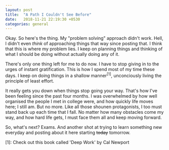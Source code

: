 ```yaml
---
layout: post
title:  "A Path I Couldn't See Before"
date:   2018-11-21 22:19:30 +0530
categories: general
---
```


Okay. So here's the thing. My "problem solving" approach didn't work. Hell, I didn't even _think_ of approaching things that way since posting that. I think that this is where my problem lies. I keep on planning things and thinking of what I should be doing without actually doing any of it.

There's only one thing left for me to do now. I have to stop giving in to the urges of instant gratification. This is how I spend most of my time these days. I keep on doing things in a shallow manner<sup>[1]</sup>, unconciously living the principle of least effort.

It really gets you down when things stop going your way. That's how I've been feeling since the past four months. I was overwhelmed by how well organised the people I met in college were, and how quickly life moves here; I still am. But no more. Like all those shounen protagonists, I too must stand back up each time that I fall. No matter how many obstacles come my way, and how hard life gets, I must face them all and keep moving forward.

So, what's next? Exams. And another shot at trying to learn something new everyday and posting about it here starting ~~today~~ tomorrow.

[1]: Check out this book called 'Deep Work' by Cal Newport